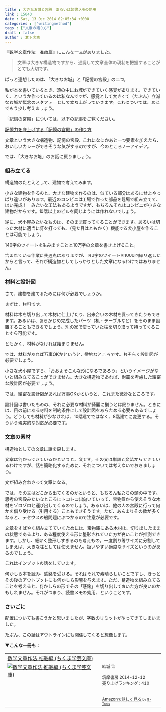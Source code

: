 ```yaml
---
title : 大きなお城と宮殿　あるいは読書メモの効用
link : 15043
date : Sat, 13 Dec 2014 02:05:34 +0000
categories : ["writingmethod"]
tags : ["文章の織り方"]
draft : false
author : 倉下忠憲
---
```


『数学文章作法　推敲篇』にこんな一文がありました。

<blockquote>文章は大きな構造物ですから、通読して文章全体の現状を把握することがとても大切です。</blockquote>

ぱっと連想したのは、「大きなお城」と「記憶の宮殿」の二つ。

私が本を書いているとき、頭の中にお城ができていく感覚があります。できていく、というか作っているのは私なんですが、感覚として大きくて（たぶん）立派なお城が概念のメタファーとして立ち上がっていきます。これについては、あとでもう少し考えましょう。

「記憶の宮殿」については、以下の記事をご覧ください。

<a href="http://lifehacking.jp/2008/09/creating-a-memory-palace/" target="_blank">記憶力を底上げする「記憶の宮殿」の作り方</a>

文章という大きな構造物、記憶の宮殿、これになにかあと一つ要素を加えたら、おいしいカレーができそうな気がするのですが、今のところノーアイデア。

では、「大きなお城」のお話に戻りましょう。

<H3>組み立てる</H3>

構造物のたとえとして、建物で考えてみます。

小さな建物を作るのと、大きな建物を作るのは、似ている部分はあるにせよやっぱり違いがあります。最近のコンビニは工場で作った部品を現場で組み立てて、はい完成！　みたいな工法もあるようですが、もちろんそれはコンビニが小さな建物だからです。10階以上のビルを同じようには作れないでしょう。

逆に、犬小屋みたいなものは、そのまま買ってくることができます。あるいは切った木材に適当に釘を打っても、（見た目はともかく）機能する犬小屋を作ることは可能でしょう。

140字のツイートを生み出すことと10万字の文章を書き上げること。

含まれている作業に共通点はありますが、140字のツイートを1000回繰り返したからと言って、それが構造物としてしっかりとした文章になるわけではありません。

<H3>材料と設計図</H3>

さて、建物を建てるためには何が必要でしょうか。

まずは、材料です。

材料は木を切り出して木材に仕上げたり、出来合いの木材を買ってきたりもできます。あるいは、あらかじめ完成したパーツ（机・テーブルなど）をそのまま設置することもできるでしょう。別の家で使っていた柱を切り取って持ってくることすら可能です。

ともかく、材料がなければ始まりません。

では、材料があれば万事OKかというと、微妙なところです。おそらく設計図が必要でしょう。

小さな犬小屋ですら、「おおよそこんな形になるであろう」というイメージがないと組み立てることができません。大きな構造物であれば、耐震を考慮した緻密な設計図が必要でしょう。

では、緻密な設計図があれば万事OKかというと、これまた微妙なところです。

設計図は書いたものの、それに必要な材料が綺麗に揃うとは限りません。ときには、目の前にある材料を制約条件にして設計図をあらためる必要もあるでしょう。どうしても材料が少なければ、10階建てではなく、8階建てに変更する。そういう現実的な対応が必要です。

<H3>文章の素材</H3>

構造物としての文章に話を戻します。

文章は何からできているかというと、文です。その文は単語と文法からできているわけですが、話を簡略化するために、それについては考えないでおきましょう。

文が組み合わさって文章になる。

では、その文はどこから出てくるのかというと、もちろん私たちの頭の中です。思考の宮殿みたいなところにトコトコ出向いていって、宝物庫から使えそうな木材をゾロゾロと運び出してくるのでしょう。あるいは、他の人の宮殿に行って何かを借り受ける（引用する）こともできそうです。ただ、あんまりその数が多くなると、テセウスの船問題にぶつかるので注意が必要です。

文章をすばやく組み立てていくためには、宝物庫にある木材は、切り出したままの状態であるより、ある程度使える形に整形されていた方が良いことが推測できます。しかし、細かく整形しすぎるのも考えもの。一度割り箸サイズに分割してしまえば、大きな柱としては使えません。扱いやすい適度なサイズというのがあるのでしょう。

これはインプットの話をしています。

何かしら本を読み、感銘を受ける。それはそれで素晴らしいことですし、きっとその後のアウトプットにも何かしら影響を与えます。ただ、構造物を組み立てることを考えると、何かしらの形でその「感銘」を切り出しておいた方が良いのかもしれません。それがつまり、読書メモの効用、ということです。

<H3>さいごに</H3>

配置についても書こうかと思いましたが、字数のリミットがやってきてしまいました。

たぶん、この話はアウトラインにも関係してくると想像します。

<strong>▼こんな一冊も：</strong>

<table  border="0" cellpadding="5"><tr><td colspan="2"><a href="http://www.amazon.co.jp/%E6%95%B0%E5%AD%A6%E6%96%87%E7%AB%A0%E4%BD%9C%E6%B3%95-%E6%8E%A8%E6%95%B2%E7%B7%A8-%E3%81%A1%E3%81%8F%E3%81%BE%E5%AD%A6%E8%8A%B8%E6%96%87%E5%BA%AB-%E7%B5%90%E5%9F%8E-%E6%B5%A9/dp/4480095268%3FSubscriptionId%3D15SMZCTB9V8NGR2TW082%26tag%3Drashita1000-22%26linkCode%3Dxm2%26camp%3D2025%26creative%3D165953%26creativeASIN%3D4480095268" target="_blank">数学文章作法 推敲編 (ちくま学芸文庫)</a><img src="http://www.assoc-amazon.jp/e/ir?t=rashita1000-22&l=ur2&o=9" width="1" height="1" style="border: none;" alt="" /></td></tr><tr><td valign="top"><a href="http://www.amazon.co.jp/%E6%95%B0%E5%AD%A6%E6%96%87%E7%AB%A0%E4%BD%9C%E6%B3%95-%E6%8E%A8%E6%95%B2%E7%B7%A8-%E3%81%A1%E3%81%8F%E3%81%BE%E5%AD%A6%E8%8A%B8%E6%96%87%E5%BA%AB-%E7%B5%90%E5%9F%8E-%E6%B5%A9/dp/4480095268%3FSubscriptionId%3D15SMZCTB9V8NGR2TW082%26tag%3Drashita1000-22%26linkCode%3Dxm2%26camp%3D2025%26creative%3D165953%26creativeASIN%3D4480095268" target="_blank"><img src="http://ecx.images-amazon.com/images/I/51k1Ayd79VL._SL160_.jpg" border="0" alt="数学文章作法 推敲編 (ちくま学芸文庫)" /></a></td><td valign="top"><font size="-1">結城 浩 <br /><br />筑摩書房  2014-12-12<br />売り上げランキング : 410<br /><br /><br /><a href="http://www.amazon.co.jp/%E6%95%B0%E5%AD%A6%E6%96%87%E7%AB%A0%E4%BD%9C%E6%B3%95-%E6%8E%A8%E6%95%B2%E7%B7%A8-%E3%81%A1%E3%81%8F%E3%81%BE%E5%AD%A6%E8%8A%B8%E6%96%87%E5%BA%AB-%E7%B5%90%E5%9F%8E-%E6%B5%A9/dp/4480095268%3FSubscriptionId%3D15SMZCTB9V8NGR2TW082%26tag%3Drashita1000-22%26linkCode%3Dxm2%26camp%3D2025%26creative%3D165953%26creativeASIN%3D4480095268" target="_blank">Amazonで詳しく見る</a></font><font size="-2"> by <a href="http://www.goodpic.com/mt/aws/index.html" >G-Tools</a></font></td></tr></table>

